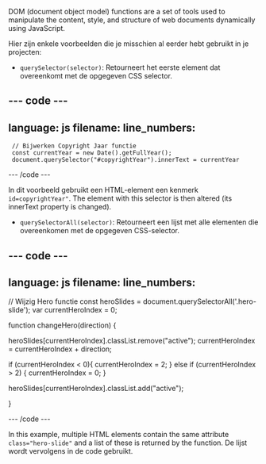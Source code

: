 DOM (document object model) functions are a set of tools used to manipulate the content, style, and structure of web documents dynamically using JavaScript.

Hier zijn enkele voorbeelden die je misschien al eerder hebt gebruikt in je projecten:

- `querySelector(selector)`: Retourneert het eerste element dat overeenkomt met de opgegeven CSS selector.

## --- code ---

language: js
filename:
line_numbers:
--------------------------------------------------

```
 // Bijwerken Copyright Jaar functie 
 const currentYear = new Date().getFullYear();
 document.querySelector("#copyrightYear").innerText = currentYear
```

\--- /code ---

In dit voorbeeld gebruikt een HTML-element een kenmerk `id=copyrightYear"`. The element with this selector is then altered (its innerText property is changed).

- `querySelectorAll(selector)`: Retourneert een lijst met alle elementen die overeenkomen met de opgegeven CSS-selector.

## --- code ---

language: js
filename:
line_numbers:
--------------------------------------------------

// Wijzig Hero functie
const heroSlides = document.querySelectorAll('.hero-slide');
var currentHeroIndex = 0;

function changeHero(direction) {

heroSlides[currentHeroIndex].classList.remove("active");
currentHeroIndex = currentHeroIndex + direction;

if (currentHeroIndex < 0){
currentHeroIndex = 2;
} else if (currentHeroIndex > 2) {
currentHeroIndex = 0;
}

heroSlides[currentHeroIndex].classList.add("active");

}

\--- /code ---

In this example, multiple HTML elements contain the same attribute `class="hero-slide"` and a list of these is returned by the function. De lijst wordt vervolgens in de code gebruikt.
